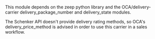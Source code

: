 This module depends on the zeep python library and the
OCA/delivery-carrier delivery_package_number and delivery_state modules.

The Schenker API doesn't provide delivery rating methods, so OCA's
delivery_price_method is advised in order to use this carrier in a sales
workflow.
